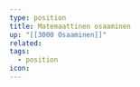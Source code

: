 ```yaml
---
type: position
title: Matemaattinen osaaminen
up: "[[3000 Osaaminen]]"
related:
tags:
  - position
icon:
---
```


